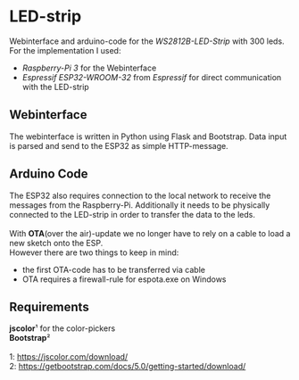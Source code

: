 # LED-strip # 
Webinterface and arduino-code for the *WS2812B-LED-Strip* with 300 leds.
For the implementation I used:
* *Raspberry-Pi 3* for the Webinterface
* *Espressif ESP32-WROOM-32* from *Espressif* for direct communication with the LED-strip


## Webinterface ##
The webinterface is written in Python using Flask and Bootstrap.
Data input is parsed and send to the ESP32 as simple HTTP-message.


## Arduino Code ##
The ESP32 also requires connection to the local network to receive the messages from the Raspberry-Pi.
Additionally it needs to be physically connected to the LED-strip in order to transfer the data to the leds.<br><br>
With **OTA**(over the air)-update we no longer have to rely on a cable to load a new sketch onto the ESP.<br>
However there are two things to keep in mind:
* the first OTA-code has to be transferred via cable
* OTA requires a firewall-rule for espota.exe on Windows 

## Requirements ##
**jscolor**¹ for the color-pickers <br>
**Bootstrap**² <br> <br>
1: https://jscolor.com/download/ <br>
2: https://getbootstrap.com/docs/5.0/getting-started/download/
